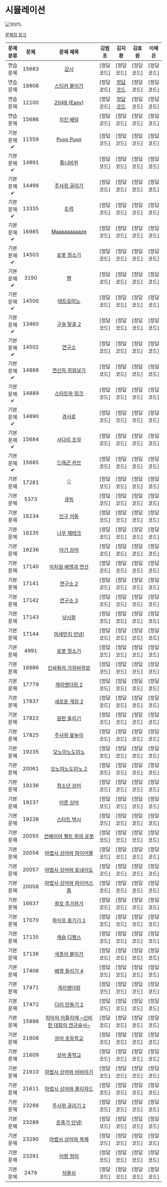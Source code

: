 # 시뮬레이션

![100%](https://progress-bar.dev/0/?scale=61&title=progress&width=500&color=babaca&suffix=/61)

[문제집 링크](https://www.acmicpc.net/workbook/view/7316)

| 문제 분류 | 문제 | 문제 제목 | 김범조 | 김지환 | 김효원 | 이예은 |
| :--: | :--: | :--: | :--: | :--: | :--: | :--: |
| 연습 문제 | 15683 | [감시](https://www.acmicpc.net/problem/15683) | [정답 코드] | [정답 코드] | [정답 코드] | [정답 코드] |
| 연습 문제 | 18808 | [스티커 붙이기](https://www.acmicpc.net/problem/18808) | [정답 코드] | [정답 코드](/알고리즘기법/solution/18808-김지환.cpp) | [정답 코드] | [정답 코드] |
| 연습 문제 | 12100 | [2048 (Easy)](https://www.acmicpc.net/problem/12100) | [정답 코드] | [정답 코드](/알고리즘기법/solution/12100-김지환.cpp) | [정답 코드] | [정답 코드] |
| 연습 문제 | 15686 | [치킨 배달](https://www.acmicpc.net/problem/15686) | [정답 코드] | [정답 코드] | [정답 코드] | [정답 코드] |
| 기본 문제✔ | 11559 | [Puyo Puyo](https://www.acmicpc.net/problem/11559) | [정답 코드] | [정답 코드] | [정답 코드] | [정답 코드] |
| 기본 문제✔ | 14891 | [톱니바퀴](https://www.acmicpc.net/problem/14891) | [정답 코드] | [정답 코드] | [정답 코드] | [정답 코드] |
| 기본 문제✔ | 14499 | [주사위 굴리기](https://www.acmicpc.net/problem/14499) | [정답 코드] | [정답 코드] | [정답 코드] | [정답 코드] |
| 기본 문제✔ | 13335 | [트럭](https://www.acmicpc.net/problem/13335) | [정답 코드] | [정답 코드] | [정답 코드] | [정답 코드] |
| 기본 문제✔ | 16985 | [Maaaaaaaaaze](https://www.acmicpc.net/problem/16985) | [정답 코드] | [정답 코드] | [정답 코드] | [정답 코드] |
| 기본 문제✔ | 14503 | [로봇 청소기](https://www.acmicpc.net/problem/14503) | [정답 코드] | [정답 코드] | [정답 코드] | [정답 코드] |
| 기본 문제✔ | 3190 | [뱀](https://www.acmicpc.net/problem/3190) | [정답 코드] | [정답 코드] | [정답 코드] | [정답 코드] |
| 기본 문제✔ | 14500 | [테트로미노](https://www.acmicpc.net/problem/14500) | [정답 코드] | [정답 코드] | [정답 코드] | [정답 코드] |
| 기본 문제✔ | 13460 | [구슬 탈출 2](https://www.acmicpc.net/problem/13460) | [정답 코드] | [정답 코드] | [정답 코드] | [정답 코드] |
| 기본 문제✔ | 14502 | [연구소](https://www.acmicpc.net/problem/14502) | [정답 코드] | [정답 코드] | [정답 코드] | [정답 코드] |
| 기본 문제✔ | 14888 | [연산자 끼워넣기](https://www.acmicpc.net/problem/14888) | [정답 코드] | [정답 코드] | [정답 코드] | [정답 코드] |
| 기본 문제✔ | 14889 | [스타트와 링크](https://www.acmicpc.net/problem/14889) | [정답 코드] | [정답 코드] | [정답 코드] | [정답 코드] |
| 기본 문제✔ | 14890 | [경사로](https://www.acmicpc.net/problem/14890) | [정답 코드] | [정답 코드] | [정답 코드] | [정답 코드] |
| 기본 문제✔ | 15684 | [사다리 조작](https://www.acmicpc.net/problem/15684) | [정답 코드] | [정답 코드] | [정답 코드] | [정답 코드] |
| 기본 문제✔ | 15685 | [드래곤 커브](https://www.acmicpc.net/problem/15685) | [정답 코드] | [정답 코드] | [정답 코드] | [정답 코드] |
| 기본 문제 | 17281 | [⚾](https://www.acmicpc.net/problem/17281) | [정답 코드] | [정답 코드] | [정답 코드] | [정답 코드] |
| 기본 문제 | 5373 | [큐빙](https://www.acmicpc.net/problem/5373) | [정답 코드] | [정답 코드] | [정답 코드] | [정답 코드] |
| 기본 문제 | 16234 | [인구 이동](https://www.acmicpc.net/problem/16234) | [정답 코드] | [정답 코드] | [정답 코드] | [정답 코드] |
| 기본 문제 | 16235 | [나무 재테크](https://www.acmicpc.net/problem/16235) | [정답 코드] | [정답 코드] | [정답 코드] | [정답 코드] |
| 기본 문제 | 16236 | [아기 상어](https://www.acmicpc.net/problem/16236) | [정답 코드] | [정답 코드] | [정답 코드] | [정답 코드] |
| 기본 문제 | 17140 | [이차원 배열과 연산](https://www.acmicpc.net/problem/17140) | [정답 코드] | [정답 코드] | [정답 코드] | [정답 코드] |
| 기본 문제 | 17141 | [연구소 2](https://www.acmicpc.net/problem/17141) | [정답 코드] | [정답 코드] | [정답 코드] | [정답 코드] |
| 기본 문제 | 17142 | [연구소 3](https://www.acmicpc.net/problem/17142) | [정답 코드] | [정답 코드] | [정답 코드] | [정답 코드] |
| 기본 문제 | 17143 | [낚시왕](https://www.acmicpc.net/problem/17143) | [정답 코드] | [정답 코드] | [정답 코드] | [정답 코드] |
| 기본 문제 | 17144 | [미세먼지 안녕!](https://www.acmicpc.net/problem/17144) | [정답 코드] | [정답 코드] | [정답 코드] | [정답 코드] |
| 기본 문제 | 4991 | [로봇 청소기](https://www.acmicpc.net/problem/4991) | [정답 코드] | [정답 코드] | [정답 코드] | [정답 코드] |
| 기본 문제 | 16986 | [인싸들의 가위바위보](https://www.acmicpc.net/problem/16986) | [정답 코드] | [정답 코드] | [정답 코드] | [정답 코드] |
| 기본 문제 | 17779 | [게리맨더링 2](https://www.acmicpc.net/problem/17779) | [정답 코드] | [정답 코드] | [정답 코드] | [정답 코드] |
| 기본 문제 | 17837 | [새로운 게임 2](https://www.acmicpc.net/problem/17837) | [정답 코드] | [정답 코드] | [정답 코드] | [정답 코드] |
| 기본 문제 | 17822 | [원판 돌리기](https://www.acmicpc.net/problem/17822) | [정답 코드] | [정답 코드] | [정답 코드] | [정답 코드] |
| 기본 문제 | 17825 | [주사위 윷놀이](https://www.acmicpc.net/problem/17825) | [정답 코드] | [정답 코드] | [정답 코드] | [정답 코드] |
| 기본 문제 | 19235 | [모노미노도미노](https://www.acmicpc.net/problem/19235) | [정답 코드] | [정답 코드] | [정답 코드] | [정답 코드] |
| 기본 문제 | 20061 | [모노미노도미노 2](https://www.acmicpc.net/problem/20061) | [정답 코드] | [정답 코드] | [정답 코드] | [정답 코드] |
| 기본 문제 | 19236 | [청소년 상어](https://www.acmicpc.net/problem/19236) | [정답 코드] | [정답 코드] | [정답 코드] | [정답 코드] |
| 기본 문제 | 19237 | [어른 상어](https://www.acmicpc.net/problem/19237) | [정답 코드] | [정답 코드] | [정답 코드] | [정답 코드] |
| 기본 문제 | 19238 | [스타트 택시](https://www.acmicpc.net/problem/19238) | [정답 코드] | [정답 코드] | [정답 코드] | [정답 코드] |
| 기본 문제 | 20055 | [컨베이어 벨트 위의 로봇](https://www.acmicpc.net/problem/20055) | [정답 코드] | [정답 코드] | [정답 코드] | [정답 코드] |
| 기본 문제 | 20056 | [마법사 상어와 파이어볼](https://www.acmicpc.net/problem/20056) | [정답 코드] | [정답 코드] | [정답 코드] | [정답 코드] |
| 기본 문제 | 20057 | [마법사 상어와 토네이도](https://www.acmicpc.net/problem/20057) | [정답 코드] | [정답 코드] | [정답 코드] | [정답 코드] |
| 기본 문제 | 20058 | [마법사 상어와 파이어스톰](https://www.acmicpc.net/problem/20058) | [정답 코드] | [정답 코드] | [정답 코드] | [정답 코드] |
| 기본 문제 | 16637 | [괄호 추가하기](https://www.acmicpc.net/problem/16637) | [정답 코드] | [정답 코드] | [정답 코드] | [정답 코드] |
| 기본 문제 | 17070 | [파이프 옮기기 1](https://www.acmicpc.net/problem/17070) | [정답 코드] | [정답 코드] | [정답 코드] | [정답 코드] |
| 기본 문제 | 17135 | [캐슬 디펜스](https://www.acmicpc.net/problem/17135) | [정답 코드] | [정답 코드] | [정답 코드] | [정답 코드] |
| 기본 문제 | 17136 | [색종이 붙이기](https://www.acmicpc.net/problem/17136) | [정답 코드] | [정답 코드] | [정답 코드] | [정답 코드] |
| 기본 문제 | 17406 | [배열 돌리기 4](https://www.acmicpc.net/problem/17406) | [정답 코드] | [정답 코드] | [정답 코드] | [정답 코드] |
| 기본 문제 | 17471 | [게리맨더링](https://www.acmicpc.net/problem/17471) | [정답 코드] | [정답 코드] | [정답 코드] | [정답 코드] |
| 기본 문제 | 17472 | [다리 만들기 2](https://www.acmicpc.net/problem/17472) | [정답 코드] | [정답 코드] | [정답 코드] | [정답 코드] |
| 기본 문제 | 15898 | [피아의 아틀리에 ~신비한 대회의 연금술사~](https://www.acmicpc.net/problem/15898) | [정답 코드] | [정답 코드] | [정답 코드] | [정답 코드] |
| 기본 문제 | 21608 | [상어 초등학교](https://www.acmicpc.net/problem/21608) | [정답 코드] | [정답 코드] | [정답 코드] | [정답 코드] |
| 기본 문제 | 21609 | [상어 중학교](https://www.acmicpc.net/problem/21609) | [정답 코드] | [정답 코드] | [정답 코드] | [정답 코드] |
| 기본 문제 | 21610 | [마법사 상어와 비바라기](https://www.acmicpc.net/problem/21610) | [정답 코드] | [정답 코드] | [정답 코드] | [정답 코드] |
| 기본 문제 | 21611 | [마법사 상어와 블리자드](https://www.acmicpc.net/problem/21611) | [정답 코드] | [정답 코드] | [정답 코드] | [정답 코드] |
| 기본 문제 | 23288 | [주사위 굴리기 2](https://www.acmicpc.net/problem/23288) | [정답 코드] | [정답 코드] | [정답 코드] | [정답 코드] |
| 기본 문제 | 23289 | [온풍기 안녕!](https://www.acmicpc.net/problem/23289) | [정답 코드] | [정답 코드] | [정답 코드] | [정답 코드] |
| 기본 문제 | 23290 | [마법사 상어와 복제](https://www.acmicpc.net/problem/23290) | [정답 코드] | [정답 코드] | [정답 코드] | [정답 코드] |
| 기본 문제 | 23291 | [어항 정리](https://www.acmicpc.net/problem/23291) | [정답 코드] | [정답 코드] | [정답 코드] | [정답 코드] |
| 기본 문제 | 2478 | [자물쇠](https://www.acmicpc.net/problem/2478) | [정답 코드] | [정답 코드] | [정답 코드] | [정답 코드] |
